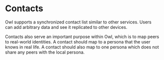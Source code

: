 # Contacts

Owl supports a synchronized contact list similar to other services.
Users can add arbitrary data and see it replicated to other devices.

Contacts also serve an important purpose within Owl, which is to map peers to real-world identities.
A contact should map to a persona that the user knows in real life.
A contact should also map to one persona which does not share any peers with the local persona.
